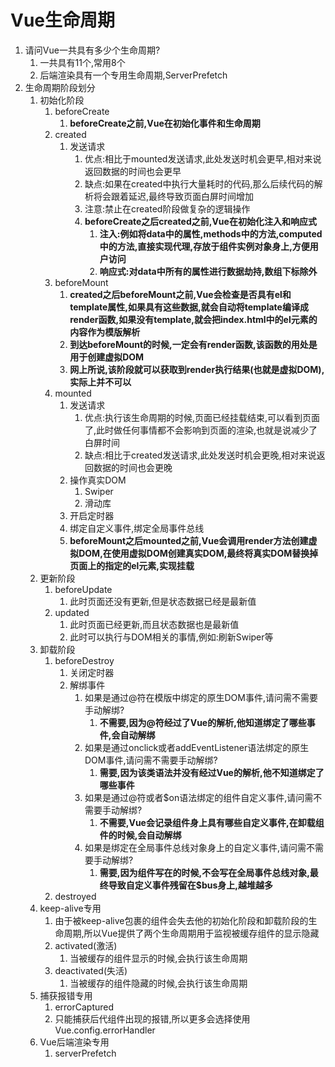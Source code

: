 # Vue生命周期

1. 请问Vue一共具有多少个生命周期?
   1. 一共具有11个,常用8个
   2. 后端渲染具有一个专用生命周期,ServerPrefetch
2. 生命周期阶段划分
   1. 初始化阶段
      1. beforeCreate
         1. **beforeCreate之前,Vue在初始化事件和生命周期**
      2. created
         1. 发送请求
            1. 优点:相比于mounted发送请求,此处发送时机会更早,相对来说返回数据的时间也会更早
            2. 缺点:如果在created中执行大量耗时的代码,那么后续代码的解析将会跟着延迟,最终导致页面白屏时间增加
            3. 注意:禁止在created阶段做复杂的逻辑操作
            4. **beforeCreate之后created之前,Vue在初始化注入和响应式**
               1. **注入:例如将data中的属性,methods中的方法,computed中的方法,直接实现代理,存放于组件实例对象身上,方便用户访问**
               2. **响应式:对data中所有的属性进行数据劫持,数组下标除外**
      3. beforeMount
         1. **created之后beforeMount之前,Vue会检查是否具有el和template属性,如果具有这些数据,就会自动将template编译成render函数,如果没有template,就会把index.html中的el元素的内容作为模版解析**
         2. **到达beforeMount的时候,一定会有render函数,该函数的用处是用于创建虚拟DOM**
         3. **网上所说,该阶段就可以获取到render执行结果(也就是虚拟DOM),实际上并不可以**
      4. mounted
         1. 发送请求
            1. 优点:执行该生命周期的时候,页面已经挂载结束,可以看到页面了,此时做任何事情都不会影响到页面的渲染,也就是说减少了白屏时间
            2. 缺点:相比于created发送请求,此处发送时机会更晚,相对来说返回数据的时间也会更晚
         2. 操作真实DOM
            1. Swiper
            2. 滑动库
         3. 开启定时器
         4. 绑定自定义事件,绑定全局事件总线
         5. **beforeMount之后mounted之前,Vue会调用render方法创建虚拟DOM,在使用虚拟DOM创建真实DOM,最终将真实DOM替换掉页面上的指定的el元素,实现挂载**
   2. 更新阶段
      1. beforeUpdate
         1. 此时页面还没有更新,但是状态数据已经是最新值
      2. updated
         1. 此时页面已经更新,而且状态数据也是最新值
         2. 此时可以执行与DOM相关的事情,例如:刷新Swiper等
   3. 卸载阶段
      1. beforeDestroy
         1. 关闭定时器
         2. 解绑事件
            1. 如果是通过@符在模版中绑定的原生DOM事件,请问需不需要手动解绑?
               1. **不需要,因为@符经过了Vue的解析,他知道绑定了哪些事件,会自动解绑**
            2. 如果是通过onclick或者addEventListener语法绑定的原生DOM事件,请问需不需要手动解绑?
               1. **需要,因为该类语法并没有经过Vue的解析,他不知道绑定了哪些事件**
            3. 如果是通过@符或者$on语法绑定的组件自定义事件,请问需不需要手动解绑?
               1. **不需要,Vue会记录组件身上具有哪些自定义事件,在卸载组件的时候,会自动解绑**
            4. 如果是绑定在全局事件总线对象身上的自定义事件,请问需不需要手动解绑?
               1. **需要,因为组件写在的时候,不会写在全局事件总线对象,最终导致自定义事件残留在$bus身上,越堆越多**
      2. destroyed
   4. keep-alive专用
      1. 由于被keep-alive包裹的组件会失去他的初始化阶段和卸载阶段的生命周期,所以Vue提供了两个生命周期用于监视被缓存组件的显示隐藏
      2. activated(激活)
         1. 当被缓存的组件显示的时候,会执行该生命周期
      3. deactivated(失活)
         1. 当被缓存的组件隐藏的时候,会执行该生命周期
   5. 捕获报错专用
      1. errorCaptured
      2. 只能捕获后代组件出现的报错,所以更多会选择使用Vue.config.errorHandler
   6. Vue后端渲染专用
      1. serverPrefetch